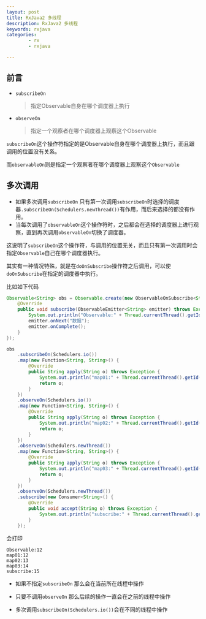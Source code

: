 ```yaml
---
layout: post
title: RxJava2 多线程
description: RxJava2 多线程
keywords: rxjava
categories: 
        - rx
        - rxjava

---
```




## 前言

+ `subscribeOn`

  > 指定Observable自身在哪个调度器上执行

+ `observeOn`

  > 指定一个观察者在哪个调度器上观察这个Observable



`subscribeOn`这个操作符指定的是Observable自身在哪个调度器上执行，而且跟调用的位置没有关系。

而`observableOn`则是指定一个观察者在哪个调度器上观察这个`Observable`



## 多次调用

+ 如果多次调用`subscribeOn` 只有第一次调用`subscribeOn`时选择的调度器`.subscribeOn(Schedulers.newThread())`有作用，而后来选择的都没有作用。
+ 当每次调用了`observableOn`这个操作符时，之后都会在选择的调度器上进行观察，直到再次调用`observableOn`切换了调度器。

这说明了`subscribeOn`这个操作符，与调用的位置无关，而且只有第一次调用时会指定`Observable`自己在哪个调度器执行。

其实有一种情况特殊，就是在`doOnSubscribe`操作符之后调用，可以使`doOnSubscribe`在指定的调度器中执行。



比如如下代码

```java
Observable<String> obs = Observable.create(new ObservableOnSubscribe<String>() {
    @Override
    public void subscribe(ObservableEmitter<String> emitter) throws Exception {
        System.out.println("Observable:" + Thread.currentThread().getId());
        emitter.onNext("数据");
        emitter.onComplete();
    }
});

obs
    .subscribeOn(Schedulers.io())
    .map(new Function<String, String>() {
        @Override
        public String apply(String o) throws Exception {
            System.out.println("map01:" + Thread.currentThread().getId());
            return o;
        }
    })
    .observeOn(Schedulers.io())
    .map(new Function<String, String>() {
        @Override
        public String apply(String o) throws Exception {
            System.out.println("map02:" + Thread.currentThread().getId());
            return o;
        }
    })
    .observeOn(Schedulers.newThread())
    .map(new Function<String, String>() {
        @Override
        public String apply(String o) throws Exception {
            System.out.println("map03:" + Thread.currentThread().getId());
            return o;
        }
    })
    .observeOn(Schedulers.newThread())
    .subscribe(new Consumer<String>() {
        @Override
        public void accept(String o) throws Exception {
            System.out.println("subscribe:" + Thread.currentThread().getId());
        }
    });
```

会打印

```
Observable:12
map01:12
map02:13
map03:14
subscribe:15
```

+ 如果不指定`subscribeOn` 那么会在当前所在线程中操作

+ 只要不调用`observeOn` 那么后续的操作一直会在之前的线程中操作
+ 多次调用`subscribeOn(Schedulers.io())`会在不同的线程中操作